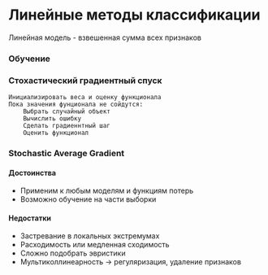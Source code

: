 # Линейные методы классификации

Линейная модель - взвешенная сумма всех признаков

### Обучение

### Стохастический градиентный спуск
```
Инициализировать веса и оценку функционала
Пока значения фунционала не сойдутся:
    Выбрать случайный объект
    Вычислить ошибку
    Сделать градиеннтный шаг
    Оценить функционал
```
### Stochastic Average Gradient
#### Достоинства

* Применим к любым моделям и функциям потерь
* Возможно обучение на части выборки

#### Недостатки

* Застревание в локальных экстремумах
* Расходимость или медленная сходимость
* Сложно подобрать эвристики
* Мультиколлинеарность -> регуляризация, удаление признаков